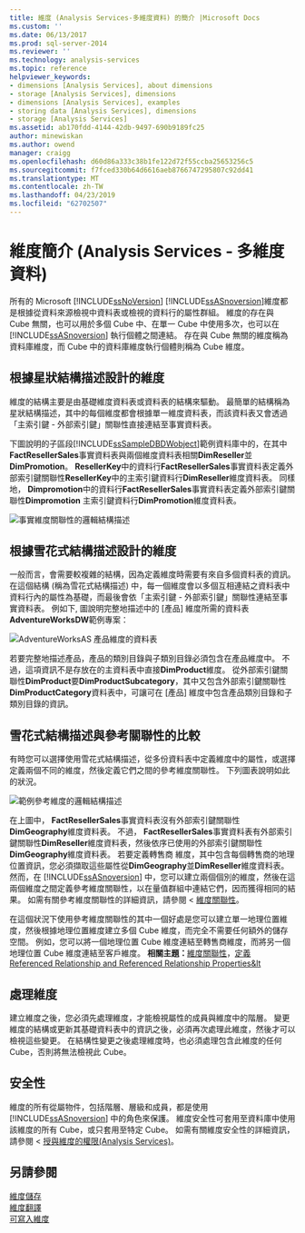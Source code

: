 ```yaml
---
title: 維度 (Analysis Services-多維度資料) 的簡介 |Microsoft Docs
ms.custom: ''
ms.date: 06/13/2017
ms.prod: sql-server-2014
ms.reviewer: ''
ms.technology: analysis-services
ms.topic: reference
helpviewer_keywords:
- dimensions [Analysis Services], about dimensions
- storage [Analysis Services], dimensions
- dimensions [Analysis Services], examples
- storing data [Analysis Services], dimensions
- storage [Analysis Services]
ms.assetid: ab170fdd-4144-42db-9497-690b9189fc25
author: minewiskan
ms.author: owend
manager: craigg
ms.openlocfilehash: d60d86a333c38b1fe122d72f55ccba25653256c5
ms.sourcegitcommit: f7fced330b64d6616aeb8766747295807c92dd41
ms.translationtype: MT
ms.contentlocale: zh-TW
ms.lasthandoff: 04/23/2019
ms.locfileid: "62702507"
---
```

# <a name="introduction-to-dimensions-analysis-services---multidimensional-data"></a>維度簡介 (Analysis Services - 多維度資料)
  所有的 Microsoft [!INCLUDE[ssNoVersion](../../includes/ssnoversion-md.md)] [!INCLUDE[ssASnoversion](../../includes/ssasnoversion-md.md)]維度都是根據從資料來源檢視中資料表或檢視的資料行的屬性群組。 維度的存在與 Cube 無關，也可以用於多個 Cube 中、在單一 Cube 中使用多次，也可以在 [!INCLUDE[ssASnoversion](../../includes/ssasnoversion-md.md)] 執行個體之間連結。 存在與 Cube 無關的維度稱為資料庫維度，而 Cube 中的資料庫維度執行個體則稱為 Cube 維度。  
  
## <a name="dimension-based-on-a-star-schema-design"></a>根據星狀結構描述設計的維度  
 維度的結構主要是由基礎維度資料表或資料表的結構來驅動。 最簡單的結構稱為星狀結構描述，其中的每個維度都會根據單一維度資料表，而該資料表又會透過「主索引鍵 - 外部索引鍵」關聯性直接連結至事實資料表。  
  
 下圖說明的子區段[!INCLUDE[ssSampleDBDWobject](../../includes/sssampledbdwobject-md.md)]範例資料庫中的，在其中**FactResellerSales**事實資料表與兩個維度資料表相關**DimReseller**並**DimPromotion**。 **ResellerKey**中的資料行**FactResellerSales**事實資料表定義外部索引鍵關聯性**ResellerKey**中的主索引鍵資料行**DimReseller**維度資料表。 同樣地， **Dimpromotion**中的資料行**FactResellerSales**事實資料表定義外部索引鍵關聯性**Dimpromotion** 主索引鍵資料行**DimPromotion**維度資料表。  
  
 ![事實維度關聯性的邏輯結構描述](../../../2014/analysis-services/dev-guide/media/dimfactrelationship.gif "事實維度關聯性的邏輯結構描述")  
  
## <a name="dimension-based-on-a-snowflake-schema-design"></a>根據雪花式結構描述設計的維度  
 一般而言，會需要較複雜的結構，因為定義維度時需要有來自多個資料表的資訊。 在這個結構 (稱為雪花式結構描述) 中，每一個維度會以多個互相連結之資料表中資料行內的屬性為基礎，而最後會依「主索引鍵 - 外部索引鍵」關聯性連結至事實資料表。 例如下, 圖說明完整地描述中的 [產品] 維度所需的資料表**AdventureWorksDW**範例專案：  
  
 ![AdventureWorksAS 產品維度的資料表](../../../2014/analysis-services/dev-guide/media/dimproduct.gif "AdventureWorksAS 產品維度的資料表")  
  
 若要完整地描述產品，產品的類別目錄與子類別目錄必須包含在產品維度中。 不過，這項資訊不是存放在的主資料表中直接**DimProduct**維度。 從外部索引鍵關聯性**DimProduct**要**DimProductSubcategory**，其中又包含外部索引鍵關聯性**DimProductCategory**資料表中，可讓可在 [產品] 維度中包含產品類別目錄和子類別目錄的資訊。  
  
## <a name="snowflake-schema-versus-reference-relationship"></a>雪花式結構描述與參考關聯性的比較  
 有時您可以選擇使用雪花式結構描述，從多份資料表中定義維度中的屬性，或選擇定義兩個不同的維度，然後定義它們之間的參考維度關聯性。 下列圖表說明如此的狀況。  
  
 ![範例參考維度的邏輯結構描述](../../../2014/analysis-services/dev-guide/media/dimindirect.gif "範例參考維度的邏輯結構描述")  
  
 在上圖中， **FactResellerSales**事實資料表沒有外部索引鍵關聯性**DimGeography**維度資料表。 不過， **FactResellerSales**事實資料表有外部索引鍵關聯性**DimReseller**維度資料表，然後依序已使用的外部索引鍵關聯性**DimGeography**維度資料表。 若要定義轉售商 維度，其中包含每個轉售商的地理位置資訊，您必須擷取這些屬性從**DimGeography**並**DimReseller**維度資料表。 然而，在 [!INCLUDE[ssASnoversion](../../includes/ssasnoversion-md.md)] 中，您可以建立兩個個別的維度，然後在這兩個維度之間定義參考維度關聯性，以在量值群組中連結它們，因而獲得相同的結果。 如需有關參考維度關聯性的詳細資訊，請參閱 <<c0> [ 維度關聯性](../multidimensional-models-olap-logical-cube-objects/dimension-relationships.md)。  
  
 在這個狀況下使用參考維度關聯性的其中一個好處是您可以建立單一地理位置維度，然後根據地理位置維度建立多個 Cube 維度，而完全不需要任何額外的儲存空間。 例如，您可以將一個地理位置 Cube 維度連結至轉售商維度，而將另一個地理位置 Cube 維度連結至客戶維度。 **相關主題：**[維度關聯性](../multidimensional-models-olap-logical-cube-objects/dimension-relationships.md)，[定義 Referenced Relationship and Referenced Relationship Properties&lt](../multidimensional-models/define-a-referenced-relationship-and-referenced-relationship-properties.md)  
  
## <a name="processing-a-dimension"></a>處理維度  
 建立維度之後，您必須先處理維度，才能檢視屬性的成員與維度中的階層。 變更維度的結構或更新其基礎資料表中的資訊之後，必須再次處理此維度，然後才可以檢視這些變更。 在結構性變更之後處理維度時，也必須處理包含此維度的任何 Cube，否則將無法檢視此 Cube。  
  
## <a name="security"></a>安全性  
 維度的所有從屬物件，包括階層、層級和成員，都是使用 [!INCLUDE[ssASnoversion](../../includes/ssasnoversion-md.md)] 中的角色來保護。 維度安全性可套用至資料庫中使用該維度的所有 Cube，或只套用至特定 Cube。 如需有關維度安全性的詳細資訊，請參閱 <<c0> [ 授與維度的權限&#40;Analysis Services&#41;](../multidimensional-models/grant-permissions-on-a-dimension-analysis-services.md)。</c0>  
  
## <a name="see-also"></a>另請參閱  
 [維度儲存](../multidimensional-models-olap-logical-dimension-objects/dimensions-storage.md)   
 [維度翻譯](../multidimensional-models-olap-logical-dimension-objects/dimension-translations.md)   
 [可寫入維度](../multidimensional-models-olap-logical-dimension-objects/write-enabled-dimensions.md)  
  
  
